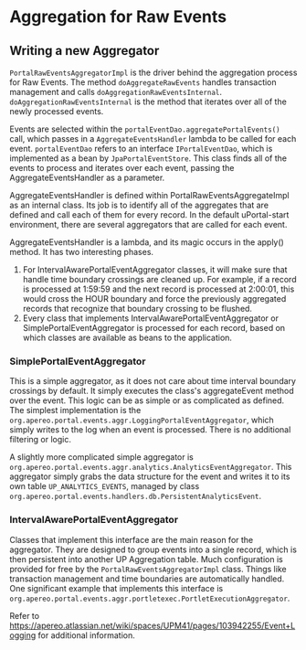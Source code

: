 # Aggregation for Raw Events



## Writing a new Aggregator

`PortalRawEventsAggregatorImpl` is the driver behind the aggregation process for Raw Events.  The method `doAggregateRawEvents` handles transaction management and calls `doAggregationRawEventsInternal`. `doAggregationRawEventsInternal` is the method that iterates over all of the newly processed events.

Events are selected within the `portalEventDao.aggregatePortalEvents()` call, which passes in a `AggregateEventsHandler` lambda to be called for each event. `portalEventDao` refers to an interface `IPortalEventDao`, which is implemented as a bean by `JpaPortalEventStore`.  This class finds all of the events to process and iterates over each event,
passing the AggregateEventsHandler as a parameter.

AggregateEventsHandler is defined within PortalRawEventsAggregateImpl as an internal class.  Its job is to identify all of the aggregates that are defined and call each of them for every record.  In the default uPortal-start environment, there are several aggregators that are called for each event.

AggregateEventsHandler is a lambda, and its magic occurs in the apply() method.  It has two interesting phases.

1. For IntervalAwarePortalEventAggregator classes, it will make sure that handle time boundary crossings are cleaned up.  For example, if a record is processed at 1:59:59 and the next record is processed at 2:00:01, this would cross the HOUR boundary and force the previously aggregated records that recognize that boundary crossing to be flushed.
2. Every class that implements IntervalAwarePortalEventAggregator or SimplePortalEventAggregator is processed for each record, based on which classes are available as beans to the application.

### SimplePortalEventAggregator

This is a simple aggregator, as it does not care about time interval boundary crossings by default. It simply executes the class's aggregateEvent method over the event. This logic can be as simple or as complicated as defined. The simplest implementation is the `org.apereo.portal.events.aggr.LoggingPortalEventAggregator`, which simply writes to the log when an event is processed. There is no additional filtering or logic.

A slightly more complicated simple aggregator is `org.apereo.portal.events.aggr.analytics.AnalyticsEventAggregator`. This aggregator simply grabs the data structure for the event and writes it to its own table `UP_ANALYTICS_EVENTS`, managed by class `org.apereo.portal.events.handlers.db.PersistentAnalyticsEvent`.

### IntervalAwarePortalEventAggregator

Classes that implement this interface are the main reason for the aggregator. They are designed to group events into a single record, which is then persistent into another UP Aggregation table. Much configuration is provided for free by the `PortalRawEventsAggregatorImpl` class.  Things like transaction management and time boundaries are automatically handled. One significant example that implements this interface is `org.apereo.portal.events.aggr.portletexec.PortletExecutionAggregator`.

Refer to <https://apereo.atlassian.net/wiki/spaces/UPM41/pages/103942255/Event+Logging> for additional information.

